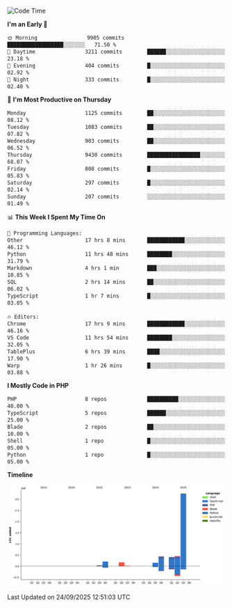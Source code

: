 <!--START_SECTION:waka-->
![Code Time](http://img.shields.io/badge/Code%20Time-4%2C227%20hrs%2025%20mins-blue)

**I'm an Early 🐤** 

```text
🌞 Morning                9905 commits        ██████████████████░░░░░░░   71.50 % 
🌆 Daytime                3211 commits        ██████░░░░░░░░░░░░░░░░░░░   23.18 % 
🌃 Evening                404 commits         █░░░░░░░░░░░░░░░░░░░░░░░░   02.92 % 
🌙 Night                  333 commits         █░░░░░░░░░░░░░░░░░░░░░░░░   02.40 % 
```
📅 **I'm Most Productive on Thursday** 

```text
Monday                   1125 commits        ██░░░░░░░░░░░░░░░░░░░░░░░   08.12 % 
Tuesday                  1083 commits        ██░░░░░░░░░░░░░░░░░░░░░░░   07.82 % 
Wednesday                903 commits         ██░░░░░░░░░░░░░░░░░░░░░░░   06.52 % 
Thursday                 9430 commits        █████████████████░░░░░░░░   68.07 % 
Friday                   808 commits         █░░░░░░░░░░░░░░░░░░░░░░░░   05.83 % 
Saturday                 297 commits         █░░░░░░░░░░░░░░░░░░░░░░░░   02.14 % 
Sunday                   207 commits         ░░░░░░░░░░░░░░░░░░░░░░░░░   01.49 % 
```


📊 **This Week I Spent My Time On** 

```text
💬 Programming Languages: 
Other                    17 hrs 8 mins       ████████████░░░░░░░░░░░░░   46.12 % 
Python                   11 hrs 48 mins      ████████░░░░░░░░░░░░░░░░░   31.79 % 
Markdown                 4 hrs 1 min         ███░░░░░░░░░░░░░░░░░░░░░░   10.85 % 
SQL                      2 hrs 14 mins       ██░░░░░░░░░░░░░░░░░░░░░░░   06.02 % 
TypeScript               1 hr 7 mins         █░░░░░░░░░░░░░░░░░░░░░░░░   03.05 % 

🔥 Editors: 
Chrome                   17 hrs 9 mins       ████████████░░░░░░░░░░░░░   46.16 % 
VS Code                  11 hrs 54 mins      ████████░░░░░░░░░░░░░░░░░   32.05 % 
TablePlus                6 hrs 39 mins       ████░░░░░░░░░░░░░░░░░░░░░   17.90 % 
Warp                     1 hr 26 mins        █░░░░░░░░░░░░░░░░░░░░░░░░   03.88 % 
```

**I Mostly Code in PHP** 

```text
PHP                      8 repos             ██████████░░░░░░░░░░░░░░░   40.00 % 
TypeScript               5 repos             ██████░░░░░░░░░░░░░░░░░░░   25.00 % 
Blade                    2 repos             ██░░░░░░░░░░░░░░░░░░░░░░░   10.00 % 
Shell                    1 repo              █░░░░░░░░░░░░░░░░░░░░░░░░   05.00 % 
Python                   1 repo              █░░░░░░░░░░░░░░░░░░░░░░░░   05.00 % 
```



**Timeline**

![Lines of Code chart](https://raw.githubusercontent.com/abrahamgreyson/abrahamgreyson/main/assets/bar_graph.png)


 Last Updated on 24/09/2025 12:51:03 UTC
<!--END_SECTION:waka-->

